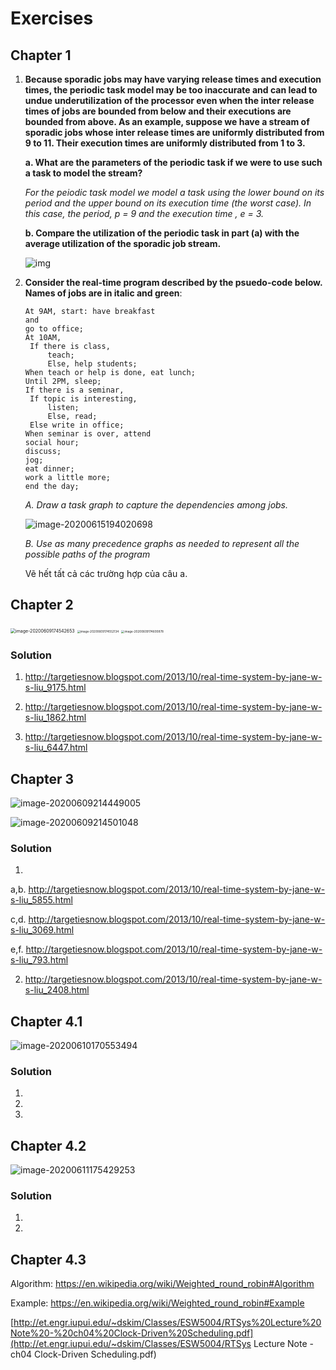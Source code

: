 # Exercises

## Chapter 1

1. **Because sporadic jobs may have varying release times and execution times, the periodic task model may be too inaccurate and can lead to undue underutilization of the processor even when the inter release times of jobs are bounded from below and their executions are bounded from above. As an example, suppose we have a stream of sporadic jobs whose inter release times are uniformly distributed from 9 to 11. Their execution times are uniformly distributed from 1 to 3.**

   **a. What are the parameters of the periodic task if we were to use such a task to model the stream?**

   *For the peiodic task model we model a task using the lower bound on its period and the upper bound on its execution time (the worst case). In this case, the period, p = 9 and the execution time , e = 3.*

   **b. Compare the utilization of the periodic task in part (a) with the average utilization of the sporadic job stream.**

   ![img](https://miro.medium.com/max/1352/1*Y74uVa8xhIVlzr5HQo8Tww.png)

2. **Consider the real-time program described by the psuedo-code below. Names of jobs are in italic and green**:

   ```
   At 9AM, start: have breakfast 
   and 
   go to office; 
   At 10AM,
   	If there is class,
   		teach;
   		Else, help students; 
   When teach or help is done, eat lunch; 
   Until 2PM, sleep; 
   If there is a seminar,
   	If topic is interesting,
   		listen;
   		Else, read; 
   	Else write in office; 
   When seminar is over, attend 
   social hour; 
   discuss; 
   jog; 
   eat dinner; 
   work a little more; 
   end the day;
   ```

   *A. Draw a task graph to capture the dependencies among jobs.*

   ![image-20200615194020698](Exercises.assets/image-20200615194020698.png)

   *B. Use as many precedence graphs as needed to represent all the possible paths of the program*

   Vẽ hết tất cả các trường hợp của câu a.

## Chapter 2

<img src="Exercises.assets/image-20200609174542653.png" alt="image-20200609174542653" style="zoom: 50%;" />

<img src="Exercises.assets/image-20200609174552134.png" alt="image-20200609174552134" style="zoom: 33%;" />

<img src="Exercises.assets/image-20200609174600878.png" alt="image-20200609174600878" style="zoom: 33%;" />

### Solution

1. http://targetiesnow.blogspot.com/2013/10/real-time-system-by-jane-w-s-liu_9175.html

2. http://targetiesnow.blogspot.com/2013/10/real-time-system-by-jane-w-s-liu_1862.html

3. http://targetiesnow.blogspot.com/2013/10/real-time-system-by-jane-w-s-liu_6447.html

## Chapter 3

![image-20200609214449005](Exercises.assets/image-20200609214449005.png)

![image-20200609214501048](Exercises.assets/image-20200609214501048.png)

### Solution

1. 

   a,b. http://targetiesnow.blogspot.com/2013/10/real-time-system-by-jane-w-s-liu_5855.html 

   c,d. http://targetiesnow.blogspot.com/2013/10/real-time-system-by-jane-w-s-liu_3069.html

   e,f. http://targetiesnow.blogspot.com/2013/10/real-time-system-by-jane-w-s-liu_793.html

2. http://targetiesnow.blogspot.com/2013/10/real-time-system-by-jane-w-s-liu_2408.html

## Chapter 4.1

![image-20200610170553494](Exercises.assets/image-20200610170553494.png)

### Solution

1.

2.

3.

## Chapter 4.2

![image-20200611175429253](Exercises.assets/image-20200611175429253.png)

### Solution

1.

2.

## Chapter 4.3





Algorithm: https://en.wikipedia.org/wiki/Weighted_round_robin#Algorithm

Example: https://en.wikipedia.org/wiki/Weighted_round_robin#Example

[http://et.engr.iupui.edu/~dskim/Classes/ESW5004/RTSys%20Lecture%20Note%20-%20ch04%20Clock-Driven%20Scheduling.pdf](http://et.engr.iupui.edu/~dskim/Classes/ESW5004/RTSys Lecture Note - ch04 Clock-Driven Scheduling.pdf)